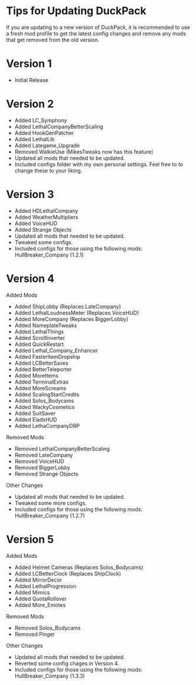 # Tips for Updating DuckPack
If you are updating to a new version of DuckPack, it is recommended to use a fresh mod profile to get the latest config changes and remove any mods that get removed from the old version.

# Version 1
- Initial Release

# Version 2
- Added LC_Symphony
- Added LethalCompanyBetterScaling
- Added HookGenPatcher
- Added LethalLib
- Added Lategame_Upgrade
- Removed WalkieUse (MikesTweaks now has this feature)
- Updated all mods that needed to be updated.
- Included configs folder with my own personal settings. Feel free to to change these to your liking.

# Version 3
- Added HDLethalCompany
- Added WeatherMultipliers
- Added VoiceHUD
- Added Strange Objects
- Updated all mods that needed to be updated.
- Tweaked some configs.
- Included configs for those using the following mods: HullBreaker_Company (1.2.1)

# Version 4
Added Mods
- Added ShipLobby (Replaces LateCompany)
- Added LethalLoudnessMeter (Replaces VoiceHUD)
- Added MoreCompany (Replaces BiggerLobby)
- Added NameplateTweaks
- Added LethalThings
- Added ScrollInverter
- Added QuickRestart
- Added Lethal_Company_Enhancer
- Added FasterItemDropship
- Added LCBetterSaves
- Added BetterTeleporter
- Added MoreItems
- Added TerminalExtras
- Added MoreScreams
- Added ScalingStartCredits
- Added Solos_Bodycams
- Added WackyCosmetics
- Added SuitSaver
- Added EladsHUD
- Added LethaCompanyDRP

Removed Mods
- Removed LethalCompanyBetterScaling
- Removed LateCompany
- Removed VoiceHUD
- Removed BiggerLobby
- Removed Strange Objects

Other Changes
- Updated all mods that needed to be updated.
- Tweaked some more configs.
- Included configs for those using the following mods: HullBreaker_Company (1.2.7)

# Version 5
Added Mods
- Added Helmet Cameras (Replaces Solos_Bodycams)
- Added LCBetterClock (Replaces ShipClock)
- Added MirrorDecor
- Added LethalProgression
- Added Mimics
- Added QuotaRollover
- Added More_Emotes

Removed Mods
- Removed Solos_Bodycams
- Removed Pinger

Other Changes
- Updated all mods that needed to be updated.
- Reverted some config chages in Version 4.
- Included configs for those using the following mods: HullBreaker_Company (1.3.3)